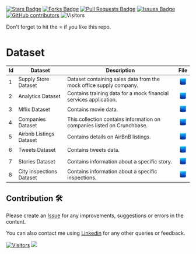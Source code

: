 <a href="https://github.com/drshahizan/dataset/stargazers"><img src="https://img.shields.io/github/stars/drshahizan/dataset" alt="Stars Badge"/></a>
<a href="https://github.com/drshahizan/dataset/network/members"><img src="https://img.shields.io/github/forks/drshahizan/dataset" alt="Forks Badge"/></a>
<a href="https://github.com/drshahizan/dataset/pulls"><img src="https://img.shields.io/github/issues-pr/drshahizan/dataset" alt="Pull Requests Badge"/></a>
<a href="https://github.com/drshahizan/dataset/issues"><img src="https://img.shields.io/github/issues/drshahizan/dataset" alt="Issues Badge"/></a>
<a href="https://github.com/drshahizan/dataset/graphs/contributors"><img alt="GitHub contributors" src="https://img.shields.io/github/contributors/drshahizan/dataset?color=2b9348"></a>
![Visitors](https://api.visitorbadge.io/api/visitors?path=https%3A%2F%2Fgithub.com%2Fdrshahizan%2Fdataset&labelColor=%23d9e3f0&countColor=%23697689&style=flat)

Don't forget to hit the :star: if you like this repo.

# Dataset

| Id | Dataset | Description | File |
|----|---------|-------------|:------:|
| 1  | Supply Store Dataset | Dataset containing sales data from the mock office supply company. | <a href="01-sales" ><img src="../images/dataset.png" width="24px" height="24px"></a> |
| 2  | Analytics Dataset | Contains training data for a mock financial services application. | <a href="02-analytics" ><img src="../images/dataset.png" width="24px" height="24px"></a> |
| 3  | Mflix Dataset | Contains movie data. | <a href="03-movie" ><img src="../images/dataset.png" width="24px" height="24px"></a> |
| 4  | Companies Dataset | This collection contains information on companies listed on Crunchbase. | <a href="04-training" ><img src="../images/dataset.png" width="24px" height="24px"></a> |
| 5  | Airbnb Listings Dataset | Contains details on AirBnB listings. | <a href="05-airbnb" ><img src="../images/dataset.png" width="24px" height="24px"></a> |
| 6  | Tweets Dataset | Contains tweets data. | <a href="06-tweets" ><img src="../images/dataset.png" width="24px" height="24px"></a> |
| 7  | Stories Dataset | Contains information about a specific story.  | <a href="07-stories" ><img src="../images/dataset.png" width="24px" height="24px"></a> |
| 8  | City inspections Dataset | Contains information about a specific inspections.  | <a href="08-city_inspections" ><img src="../images/dataset.png" width="24px" height="24px"></a> |

## Contribution 🛠️
Please create an [Issue](https://github.com/drshahizan/Python_EDA/issues) for any improvements, suggestions or errors in the content.

You can also contact me using [Linkedin](https://www.linkedin.com/in/drshahizan/) for any other queries or feedback.

[![Visitors](https://api.visitorbadge.io/api/visitors?path=https%3A%2F%2Fgithub.com%2Fdrshahizan&labelColor=%23697689&countColor=%23555555&style=plastic)](https://visitorbadge.io/status?path=https%3A%2F%2Fgithub.com%2Fdrshahizan)
![](https://hit.yhype.me/github/profile?user_id=81284918)

